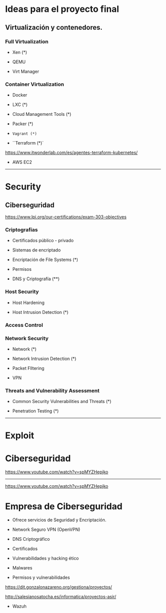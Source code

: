 # Ideas para el proyecto final



## Virtualización y contenedores.

### Full Virtualization

- Xen (*)

- QEMU

- Virt Manager

### Container Virtualization

- Docker

- LXC (*)

- Cloud Management Tools (*)

- Packer (*)

- `Vagrant (*)`

- ``Terraform (*)`

https://www.itwonderlab.com/es/agentes-terraform-kubernetes/ 

- AWS EC2

-----------------------------------------------------------


# Security

## Ciberseguridad

https://www.lpi.org/our-certifications/exam-303-objectives 

### Criptografías

- Certificados público - privado

- Sistemas de encriptado

- Encriptación de File Systems (*)

- Permisos

- DNS y Criptografía (**)

### Host Security

- Host Hardening

- Host Intrusion Detection (*)

### Access Control

### Network Security

- Network (*)

- Network Intrusion Detection (*)

- Packet FIltering

- VPN

### Threats and Vulnerability Assessment

- Common Security Vulnerabilities and Threats (*)

- Penetration Testing (*)

-----------------------------------------------------------

# Exploit

# Ciberseguridad

https://www.youtube.com/watch?v=spMYZHepjko

-----------------------------------------------------------

https://www.youtube.com/watch?v=spMYZHepjko 

# Empresa de Ciberseguridad

- Ofrece servicios de Seguridad y Encriptación.

- Network Seguro VPN (OpenVPN)

- DNS Criptográfico 

- Certificados 

- Vulnerabilidades y hacking ético

- Malwares

- Permisos y vulnerabilidades

https://dit.gonzalonazareno.org/gestiona/proyectos/

http://salesianosatocha.es/informatica/proyectos-asir/

- Wazuh